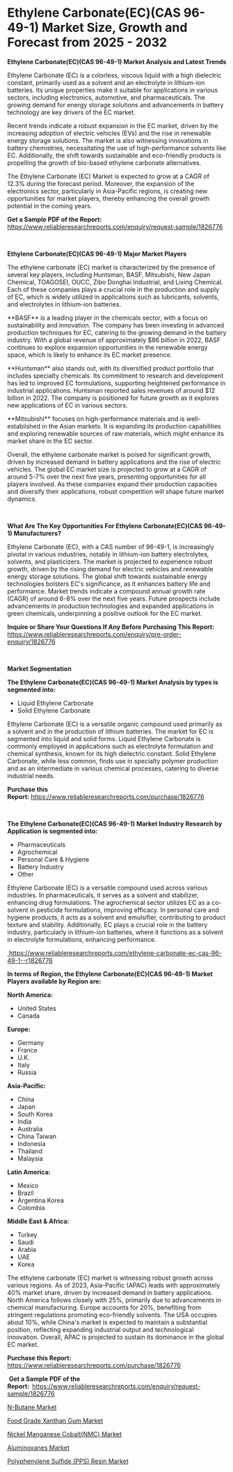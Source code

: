 <p><h1>Ethylene Carbonate(EC)(CAS 96-49-1) Market Size, Growth and Forecast from 2025 - 2032</h1></p><p><strong>Ethylene Carbonate(EC)(CAS 96-49-1) Market Analysis and Latest Trends</strong></p>
<p><p>Ethylene Carbonate (EC) is a colorless, viscous liquid with a high dielectric constant, primarily used as a solvent and an electrolyte in lithium-ion batteries. Its unique properties make it suitable for applications in various sectors, including electronics, automotive, and pharmaceuticals. The growing demand for energy storage solutions and advancements in battery technology are key drivers of the EC market.</p><p>Recent trends indicate a robust expansion in the EC market, driven by the increasing adoption of electric vehicles (EVs) and the rise in renewable energy storage solutions. The market is also witnessing innovations in battery chemistries, necessitating the use of high-performance solvents like EC. Additionally, the shift towards sustainable and eco-friendly products is propelling the growth of bio-based ethylene carbonate alternatives.</p><p>The Ethylene Carbonate (EC) Market is expected to grow at a CAGR of 12.3% during the forecast period. Moreover, the expansion of the electronics sector, particularly in Asia-Pacific regions, is creating new opportunities for market players, thereby enhancing the overall growth potential in the coming years.</p></p>
<p><strong>Get a Sample PDF of the Report:&nbsp;</strong> <a href="https://www.reliableresearchreports.com/enquiry/request-sample/1826776?utm_campaign=9&utm_medium=2&utm_source=Github&utm_content=ia&utm_term=03042025&utm_id=ethylene-carbonateeccas-96-49-1">https://www.reliableresearchreports.com/enquiry/request-sample/1826776</a></p>
<p>&nbsp;</p>
<p><strong>Ethylene Carbonate(EC)(CAS 96-49-1) Major Market Players</strong></p>
<p><p>The ethylene carbonate (EC) market is characterized by the presence of several key players, including Huntsman, BASF, Mitsubishi, New Japan Chemical, TOAGOSEI, OUCC, Zibo Donghai Industrial, and Lixing Chemical. Each of these companies plays a crucial role in the production and supply of EC, which is widely utilized in applications such as lubricants, solvents, and electrolytes in lithium-ion batteries.</p><p>**BASF** is a leading player in the chemicals sector, with a focus on sustainability and innovation. The company has been investing in advanced production techniques for EC, catering to the growing demand in the battery industry. With a global revenue of approximately $86 billion in 2022, BASF continues to explore expansion opportunities in the renewable energy space, which is likely to enhance its EC market presence.</p><p>**Huntsman** also stands out, with its diversified product portfolio that includes specialty chemicals. Its commitment to research and development has led to improved EC formulations, supporting heightened performance in industrial applications. Huntsman reported sales revenues of around $12 billion in 2022. The company is positioned for future growth as it explores new applications of EC in various sectors.</p><p>**Mitsubishi** focuses on high-performance materials and is well-established in the Asian markets. It is expanding its production capabilities and exploring renewable sources of raw materials, which might enhance its market share in the EC sector.</p><p>Overall, the ethylene carbonate market is poised for significant growth, driven by increased demand in battery applications and the rise of electric vehicles. The global EC market size is projected to grow at a CAGR of around 5-7% over the next five years, presenting opportunities for all players involved. As these companies expand their production capacities and diversify their applications, robust competition will shape future market dynamics.</p></p>
<p>&nbsp;</p>
<p><strong>What Are The Key Opportunities For Ethylene Carbonate(EC)(CAS 96-49-1) Manufacturers?</strong></p>
<p><p>Ethylene Carbonate (EC), with a CAS number of 96-49-1, is increasingly pivotal in various industries, notably in lithium-ion battery electrolytes, solvents, and plasticizers. The market is projected to experience robust growth, driven by the rising demand for electric vehicles and renewable energy storage solutions. The global shift towards sustainable energy technologies bolsters EC's significance, as it enhances battery life and performance. Market trends indicate a compound annual growth rate (CAGR) of around 6-8% over the next five years. Future prospects include advancements in production technologies and expanded applications in green chemicals, underpinning a positive outlook for the EC market.</p></p>
<p><strong>Inquire or Share Your Questions If Any Before Purchasing This Report:</strong> <a href="https://www.reliableresearchreports.com/enquiry/pre-order-enquiry/1826776?utm_campaign=9&utm_medium=2&utm_source=Github&utm_content=ia&utm_term=03042025&utm_id=ethylene-carbonateeccas-96-49-1">https://www.reliableresearchreports.com/enquiry/pre-order-enquiry/1826776</a></p>
<p>&nbsp;</p>
<p><strong>Market Segmentation</strong></p>
<p><strong>The Ethylene Carbonate(EC)(CAS 96-49-1) Market Analysis by types is segmented into:</strong></p>
<p><ul><li>Liquid Ethylene Carbonate</li><li>Solid Ethylene Carbonate</li></ul></p>
<p><p>Ethylene Carbonate (EC) is a versatile organic compound used primarily as a solvent and in the production of lithium batteries. The market for EC is segmented into liquid and solid forms. Liquid Ethylene Carbonate is commonly employed in applications such as electrolyte formulation and chemical synthesis, known for its high dielectric constant. Solid Ethylene Carbonate, while less common, finds use in specialty polymer production and as an intermediate in various chemical processes, catering to diverse industrial needs.</p></p>
<p><strong>Purchase this Report:&nbsp;</strong><a href="https://www.reliableresearchreports.com/purchase/1826776?utm_campaign=9&utm_medium=2&utm_source=Github&utm_content=ia&utm_term=03042025&utm_id=ethylene-carbonateeccas-96-49-1">https://www.reliableresearchreports.com/purchase/1826776</a></p>
<p>&nbsp;</p>
<p><strong>The Ethylene Carbonate(EC)(CAS 96-49-1) Market Industry Research by Application is segmented into:</strong></p>
<p><ul><li>Pharmaceuticals</li><li>Agrochemical</li><li>Personal Care & Hygiene</li><li>Battery Industry</li><li>Other</li></ul></p>
<p><p>Ethylene Carbonate (EC) is a versatile compound used across various industries. In pharmaceuticals, it serves as a solvent and stabilizer, enhancing drug formulations. The agrochemical sector utilizes EC as a co-solvent in pesticide formulations, improving efficacy. In personal care and hygiene products, it acts as a solvent and emulsifier, contributing to product texture and stability. Additionally, EC plays a crucial role in the battery industry, particularly in lithium-ion batteries, where it functions as a solvent in electrolyte formulations, enhancing performance.</p></p>
<p><a href="https://www.reliableresearchreports.com/ethylene-carbonate-ec-cas-96-49-1--r1826776?utm_campaign=9&utm_medium=2&utm_source=Github&utm_content=ia&utm_term=03042025&utm_id=ethylene-carbonateeccas-96-49-1">&nbsp;https://www.reliableresearchreports.com/ethylene-carbonate-ec-cas-96-49-1--r1826776</a></p>
<p><strong>In terms of Region, the Ethylene Carbonate(EC)(CAS 96-49-1) Market Players available by Region are:</strong></p>
<p>
    <p> <strong> North America: </strong>
        <ul>
            <li>United States</li>
            <li>Canada</li>
        </ul>
        </p> 
    <p> <strong> Europe: </strong>
        <ul>
            <li>Germany</li>
            <li>France</li>
            <li>U.K.</li>
            <li>Italy</li>
            <li>Russia</li>
        </ul>
        </p> 
    <p> <strong> Asia-Pacific: </strong>
        <ul>
            <li>China</li>
            <li>Japan</li>
            <li>South Korea</li>
            <li>India</li>
            <li>Australia</li>
            <li>China Taiwan</li>
            <li>Indonesia</li>
            <li>Thailand</li>
            <li>Malaysia</li>
        </ul>
        </p> 
    <p> <strong> Latin America: </strong>
        <ul>
            <li>Mexico</li>
            <li>Brazil</li>
            <li>Argentina Korea</li>
            <li>Colombia</li>
        </ul>
        </p> 
    <p> <strong> Middle East & Africa: </strong>
        <ul>
            <li>Turkey</li>
            <li>Saudi</li>
            <li>Arabia</li>
            <li>UAE</li>
            <li>Korea</li>
        </ul>
    </p>
    </p>
<p><p>The ethylene carbonate (EC) market is witnessing robust growth across various regions. As of 2023, Asia-Pacific (APAC) leads with approximately 40% market share, driven by increased demand in battery applications. North America follows closely with 25%, primarily due to advancements in chemical manufacturing. Europe accounts for 20%, benefiting from stringent regulations promoting eco-friendly solvents. The USA occupies about 10%, while China's market is expected to maintain a substantial position, reflecting expanding industrial output and technological innovation. Overall, APAC is projected to sustain its dominance in the global EC market.</p></p>
<p><strong>Purchase this Report: </strong><a href="https://www.reliableresearchreports.com/purchase/1826776?utm_campaign=9&utm_medium=2&utm_source=Github&utm_content=ia&utm_term=03042025&utm_id=ethylene-carbonateeccas-96-49-1">https://www.reliableresearchreports.com/purchase/1826776</a></p>
<p>&nbsp;<strong>Get a Sample PDF of the Report:&nbsp;&nbsp;</strong><a href="https://www.reliableresearchreports.com/enquiry/request-sample/1826776?utm_campaign=9&utm_medium=2&utm_source=Github&utm_content=ia&utm_term=03042025&utm_id=ethylene-carbonateeccas-96-49-1">https://www.reliableresearchreports.com/enquiry/request-sample/1826776</a></p>
<p><strong></strong></p>
<p><p><a href="https://github.com/shpirttangim48/Market-Research-Report-List-1/blob/main/n-butane-market.md?utm_campaign=9&utm_medium=2&utm_source=Github&utm_content=ia&utm_term=03042025&utm_id=ethylene-carbonateeccas-96-49-1">N-Butane Market</a></p><p><a href="https://github.com/braisykhwezi/Market-Research-Report-List-1/blob/main/food-grade-xanthan-gum-market.md?utm_campaign=9&utm_medium=2&utm_source=Github&utm_content=ia&utm_term=03042025&utm_id=ethylene-carbonateeccas-96-49-1">Food Grade Xanthan Gum Market</a></p><p><a href="https://github.com/snelldimkeod/Market-Research-Report-List-1/blob/main/nickel-manganese-cobaltnmc-market.md?utm_campaign=9&utm_medium=2&utm_source=Github&utm_content=ia&utm_term=03042025&utm_id=ethylene-carbonateeccas-96-49-1">Nickel Manganese Cobalt(NMC) Market</a></p><p><a href="https://github.com/lugnabirue/Market-Research-Report-List-1/blob/main/aluminoxanes-market.md?utm_campaign=9&utm_medium=2&utm_source=Github&utm_content=ia&utm_term=03042025&utm_id=ethylene-carbonateeccas-96-49-1">Aluminoxanes Market</a></p><p><a href="https://github.com/gakpasulgun/Market-Research-Report-List-1/blob/main/polyphenylene-sulfide-pps-resin-market.md?utm_campaign=9&utm_medium=2&utm_source=Github&utm_content=ia&utm_term=03042025&utm_id=ethylene-carbonateeccas-96-49-1">Polyphenylene Sulfide (PPS) Resin Market</a></p></p>